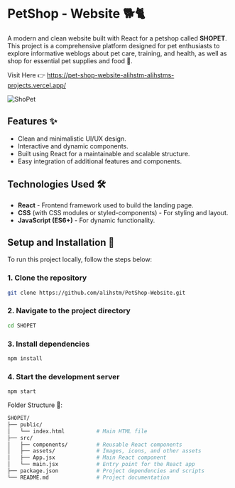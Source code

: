 # PetShop - Website 🐕🐈
A modern and clean website built with React for a petshop called **SHOPET**. This project is a comprehensive platform designed for pet enthusiasts to explore informative weblogs about pet care, training, and health,
as well as shop for essential pet supplies and food 🥩.

Visit Here 👉 https://pet-shop-website-alihstm-alihstms-projects.vercel.app/

![ShoPet](https://github.com/user-attachments/assets/47d387b9-43be-4de6-a1ca-28a1578aa096)

## Features ✨
- Clean and minimalistic UI/UX design.
- Interactive and dynamic components.
- Built using React for a maintainable and scalable structure.
- Easy integration of additional features and components.

## Technologies Used 🛠️
- **React** - Frontend framework used to build the landing page.
- **CSS** (with CSS modules or styled-components) - For styling and layout.
- **JavaScript (ES6+)** - For dynamic functionality.

## Setup and Installation 🚀
To run this project locally, follow the steps below:

### 1. Clone the repository
```bash
git clone https://github.com/alihstm/PetShop-Website.git

```
### 2. Navigate to the project directory
```bash
cd SHOPET

```
### 3. Install dependencies
```bash
npm install

```
### 4. Start the development server
```bash
npm start
```

Folder Structure 📁:
```bash
SHOPET/
├── public/
│   └── index.html          # Main HTML file
├── src/
│   ├── components/         # Reusable React components
│   ├── assets/             # Images, icons, and other assets
│   ├── App.jsx             # Main React component
│   └── main.jsx            # Entry point for the React app
├── package.json            # Project dependencies and scripts
└── README.md               # Project documentation
